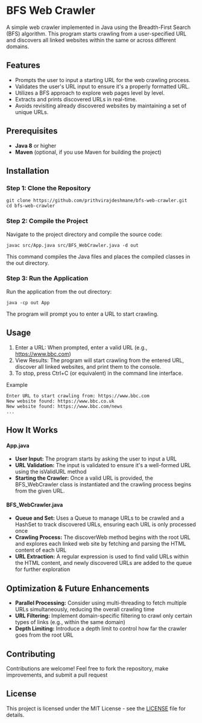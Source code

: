 # BFS Web Crawler

A simple web crawler implemented in Java using the Breadth-First Search (BFS) algorithm. This program starts crawling from a user-specified URL and discovers all linked websites within the same or across different domains.

## Features

- Prompts the user to input a starting URL for the web crawling process.
- Validates the user's URL input to ensure it's a properly formatted URL.
- Utilizes a BFS approach to explore web pages level by level.
- Extracts and prints discovered URLs in real-time.
- Avoids revisiting already discovered websites by maintaining a set of unique URLs.


## Prerequisites

- **Java 8** or higher
- **Maven** (optional, if you use Maven for building the project)

## Installation

### Step 1: Clone the Repository

```
git clone https://github.com/prithvirajdeshmane/bfs-web-crawler.git
cd bfs-web-crawler
```

### Step 2: Compile the Project
Navigate to the project directory and compile the source code:
```
javac src/App.java src/BFS_WebCrawler.java -d out
```

This command compiles the Java files and places the compiled classes in the out directory.

### Step 3: Run the Application
Run the application from the out directory:

```
java -cp out App
```

The program will prompt you to enter a URL to start crawling.

## Usage

1. Enter a URL: When prompted, enter a valid URL (e.g., https://www.bbc.com)
2. View Results: The program will start crawling from the entered URL, discover all linked websites, and print them to the console.
3. To stop, press Ctrl+C (or equivalent) in the command line interface.

Example
```
Enter URL to start crawling from: https://www.bbc.com
New website found: https://www.bbc.co.uk
New website found: https://www.bbc.com/news
...
```

## How It Works
#### App.java
- **User Input:** The program starts by asking the user to input a URL
- **URL Validation:** The input is validated to ensure it's a well-formed URL using the isValidURL method
- **Starting the Crawler:** Once a valid URL is provided, the BFS_WebCrawler class is instantiated and the crawling process begins from the given URL.

#### BFS_WebCrawler.java
- **Queue and Set:** Uses a Queue to manage URLs to be crawled and a HashSet to track discovered URLs, ensuring each URL is only processed once
- **Crawling Process:** The discoverWeb method begins with the root URL and explores each linked web site by fetching and parsing the HTML content of each URL
- **URL Extraction:** A regular expression is used to find valid URLs within the HTML content, and newly discovered URLs are added to the queue for further exploration

## Optimization & Future Enhancements
- **Parallel Processing:** Consider using multi-threading to fetch multiple URLs simultaneously, reducing the overall crawling time
- **URL Filtering:** Implement domain-specific filtering to crawl only certain types of links (e.g., within the same domain)
- **Depth Limiting:** Introduce a depth limit to control how far the crawler goes from the root URL

## Contributing
Contributions are welcome! Feel free to fork the repository, make improvements, and submit a pull request

## License
This project is licensed under the MIT License - see the [LICENSE](./License) file for details.

